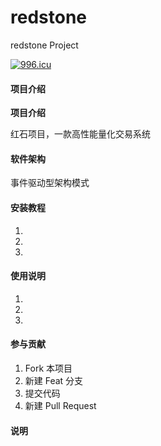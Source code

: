 # redstone
redstone Project

[![996.icu](https://img.shields.io/badge/link-996.icu-red.svg)](https://996.icu)

#### 项目介绍
**项目介绍**

红石项目，一款高性能量化交易系统

#### 软件架构

事件驱动型架构模式

#### 安装教程

1. 
2. 
3. 

#### 使用说明

1. 
2. 
3. 

#### 参与贡献

1. Fork 本项目
2. 新建 Feat 分支
3. 提交代码
4. 新建 Pull Request

#### 说明
